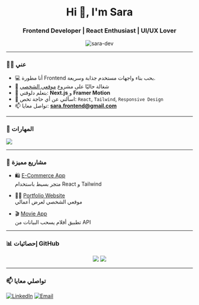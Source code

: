 <h1 align="center">Hi 👋, I'm Sara</h1>
<h3 align="center">Frontend Developer | React Enthusiast | UI/UX Lover</h3>

<p align="center">
  <img src="https://komarev.com/ghpvc/?username=sara-dev&label=Profile%20views&color=0e75b6&style=flat" alt="sara-dev" />
</p>

---

### 👩‍💻 عني

- 💻 أنا مطورة Frontend بحب بناء واجهات مستخدم جذابة وسريعة.
- 🔭 شغالة حاليًا على مشروع [موقعي الشخصي](https://sara-portfolio.vercel.app)
- 🌱 بتعلم دلوقتي: **Next.js** و **Framer Motion**
- 💬 اسألني عن أي حاجة تخص: `React`, `Tailwind`, `Responsive Design`
- 📫 تواصل معايا: **sara.frontend@gmail.com**

---

### 🔧 المهارات

<p>
  <img src="https://skillicons.dev/icons?i=html,css,js,react,tailwind,git,github,vscode" />
</p>

---

### 🌟 مشاريع مميزة

- 🛍️ [E-Commerce App](https://ecommerce-sara.vercel.app)  
  متجر بسيط باستخدام React و Tailwind

- 🧑‍🎨 [Portfolio Website](https://sara-portfolio.vercel.app)  
  موقعي الشخصي لعرض أعمالي

- 🎬 [Movie App](https://movie-sara.vercel.app)  
  تطبيق أفلام يسحب البيانات من API

---

### 📊 إحصائيات GitHub

<p align="center">
  <img src="https://github-readme-stats.vercel.app/api?username=sara-dev&show_icons=true&theme=radical" />
  <img src="https://github-readme-stats.vercel.app/api/top-langs/?username=sara-dev&layout=compact&theme=radical" />
</p>

---

### 📫 تواصلي معايا

[![LinkedIn](https://img.shields.io/badge/LinkedIn-blue?logo=linkedin&style=for-the-badge)](https://linkedin.com/in/your-link)
[![Email](https://img.shields.io/badge/Gmail-red?logo=gmail&style=for-the-badge)](mailto:sara.frontend@gmail.com)
